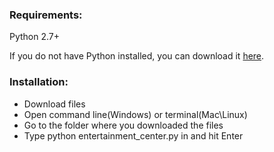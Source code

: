 <h3>Requirements:</h3>
<p>Python 2.7+</p>
<p>If you do not have Python installed, you can download it <a href="http://https://www.python.org/downloads/">here</a>.</p>

<h3>Installation:</h3>
<ul>
  <li>Download files</li>
  <li>Open command line(Windows) or terminal(Mac\Linux)</li>
  <li>Go to the folder where you downloaded the files</li>
  <li>Type python entertainment_center.py in  and hit Enter</li>
</ul>

